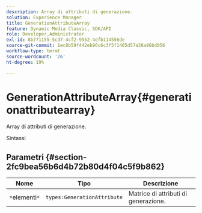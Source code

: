 ```yaml
---
description: Array di attributi di generazione.
solution: Experience Manager
title: GenerationAttributeArray
feature: Dynamic Media Classic, SDK/API
role: Developer,Administrator
exl-id: 8b771155-5cd7-4cf2-9552-4efb114556de
source-git-commit: 1ec8b59f442eb96c6c3f5f1405d57a38a86bd056
workflow-type: tm+mt
source-wordcount: '26'
ht-degree: 19%

---
```


# GenerationAttributeArray{#generationattributearray}

Array di attributi di generazione.

Sintassi

## Parametri {#section-2fc9bea56b6d4b72b80d4f04c5f9b862}

| Nome | Tipo | Descrizione |
|---|---|---|
| `*`elementi`*` | `types:GenerationAttribute` | Matrice di attributi di generazione. |
